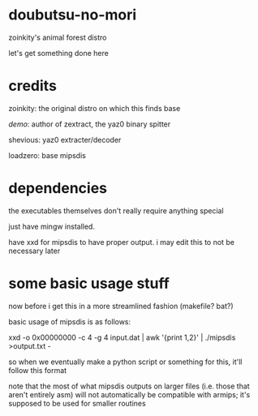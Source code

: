 # doubutsu-no-mori
zoinkity's animal forest distro

let's get something done here

# credits
zoinkity: the original distro on which this finds base

_demo_: author of zextract, the yaz0 binary spitter

shevious: yaz0 extracter/decoder

loadzero: base mipsdis

# dependencies
the executables themselves don't really require anything special

just have mingw installed.

have xxd for mipsdis to have proper output.  i may edit this to not be necessary later

# some basic usage stuff
now before i get this in a more streamlined fashion (makefile?  bat?)

basic usage of mipsdis is as follows:

xxd -o 0x00000000 -c 4 -g 4 input.dat | awk '{print $1,$2}' | ./mipsdis >output.txt -

so when we eventually make a python script or something for this, it'll follow this format

note that the most of what mipsdis outputs on larger files (i.e. those that aren't entirely asm) will not automatically be compatible with armips; it's supposed to be used for smaller routines
